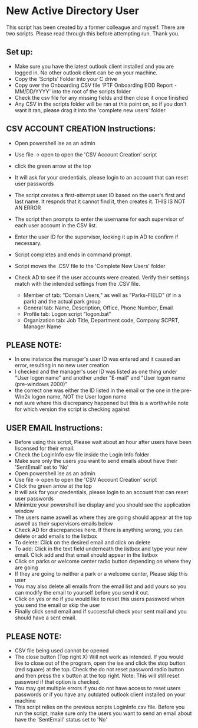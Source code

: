 # New Active Directory User
This script has been created by a former colleague and myself. 
There are two scripts.
Please read through this before attempting run. Thank you.

Set up:
--------
- Make sure you have the latest outlook client installed and you are logged in. No other outlook client can be on your machine.
- Copy the 'Scripts' Folder into your C drive
- Copy over the Onboarding CSV file 'PTF Onboarding EOD Report - MM/DD/YYYY' into the root of the scripts folder
- Check the csv file for any missing fields and then close it once finished
- Any CSV in the scripts folder will be ran at this point on, so if you don't want it ran, please drag it into the 'complete new users' folder


CSV ACCOUNT CREATION Instructions:
----------------------------------
- Open powershell ise as an admin
- Use file -> open to open the 'CSV Account Creation' script
- click the green arrow at the top
- It will ask for your credentials, please login to an account that can reset user passwords
- The script creates a first-attempt user ID based on the user's first and last name. It respnds that it cannot find it, then creates it. THIS IS NOT AN ERROR
- The script then prompts to enter the username for each supervisor of each user account in the CSV list.
- Enter the user ID for the supervisor, looking it up in AD to confirm if necessary.
- Script completes and ends in command prompt.
- Script moves the .CSV file to the 'Complete New Users' folder

- Check AD to see if the user accounts were created. Verify their settings match with the intended settings from the .CSV file.
  - Member of tab: "Domain Users," as well as "Parks-FIELD" (if in a park) and the actual park group
  - General tab: Name, Description, Office, Phone Number, Email 
  - Profile tab: Logon script "logon.bat"
  - Organization tab: Job Title, Department code, Company SCPRT, Manager Name

PLEASE NOTE: 
-------------
  - In one instance the manager's user ID was entered and it caused an error, resulting in no new user creation
  - I checked and the manager's user ID was listed as one thing under "User logon name" and another under "E-mail" and "User logon name (pre-windows 2000)"
  - the correct one was either the ID listed in the email or the one in the pre-Win2k logon name, NOT the User logon name
  - not sure where this discrepancy happened but this is a worthwhile note for which version the script is checking against




USER EMAIL Instructions:
------------------------
- Before using this script, Please wait about an hour after users have been liscensed for their email.
- Check the LoginInfo csv file inside the Login Info folder
- Make sure only the users you want to send emails about have their 'SentEmail' set to 'No'
- Open powershell ise as an admin
- Use file -> open to open the 'CSV Account Creation' script
- Click the green arrow at the top
- It will ask for your credentials, please login to an account that can reset user passwords
- Minimize your powershell ise display and you should see the application window
- The users name aswell as where they are going should appear at the top aswell as their supervisors emails below
- Check AD for discrepancies here. If there is anything wrong, you can delete or add emails to the listbox
- To delete: Click on the desired email and click on delete
- To add: Click in the text field underneath the listbox and type your new email. Click add and that email should appear in the listbox
- Click on parks or welcome center radio button depending on where they are going
- If they are going to neither a park or a welcome center, Please skip this user
- You may also delete all emails from the email list and add yours so you can modify the email to yourself before you send it out.
- Click on yes or no if you would like to reset this users password when you send the email or skip the user
- Finally click send email and if successful check your sent mail and you should have a sent email.


PLEASE NOTE:
------------
- CSV file being used cannot be opened
- The close button (Top right X) Will not work as intended. If you would like to close out of the program, open the ise and click the stop button (red square) at the top. Check the do not reset password radio button and then press the x button at the top right. Note: This will still reset password if that option is checked.
- You may get multiple errors if you do not have access to reset users passwords or if you have any outdated outlook client installed on your machine
- This script relies on the previous scripts LoginInfo.csv file. Before you run the script, make sure only the users you want to send an email about have the 'SentEmail' status set to 'No'
